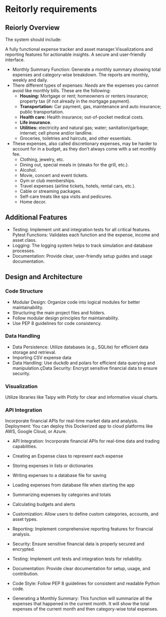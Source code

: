 # Reitorly requirements

## Reiorly Overview
The system should include:

A fully functional expense tracker and asset manager.Visualizations and reporting features for actionable insights. A secure and user-friendly interface.

* Monthly Summary Function: Generate a monthly summary showing total expenses and category-wise breakdown. The reports are monthly, weekly and daily.
* There different types of expenses: *Needs* are the expenses you cannot avoid like monthly bills. These are the following:
  * **Housing:** Mortgage or rent; homeowners or renters insurance; property tax (if not already in the mortgage payment).
  * **Transportation:** Car payment, gas, maintenance and auto insurance; public transportation. 
  * **Health care:** Health insurance; out-of-pocket medical costs.
  * **Life insurance**.
  * **Utilities:** electricity and natural gas; water; sanitation/garbage; internet; cell phone and/or landline.
  * Groceries, toiletries and haircuts, and other essentials.
* These expenses, also called discretionary expenses,  may be harder to account for in a budget, as they don’t always come with a set monthly fee.
  * Clothing, jewelry, etc.
  * Dining out, special meals in (steaks for the grill, etc.).
  * Alcohol.
  * Movie, concert and event tickets.
  * Gym or club memberships.
  * Travel expenses (airline tickets, hotels, rental cars, etc.).
  * Cable or streaming packages.
  * Self-care treats like spa visits and pedicures.
  * Home decor.

## Additional Features

* Testing: Implement unit and integration tests for all critical features. Pytest Functions: Validates each function and the expense, income and asset class.
* Logging: The logging system helps to track simulation and database processes.
* Documentation: Provide clear, user-friendly setup guides and usage documentation.

## Design and Architecture

### Code Structure

* Modular Design: Organize code into logical modules for better maintainability.
* Structuring the main project files and folders.
* Follow modular design principles for maintainability.
* Use PEP 8 guidelines for code consistency.


  
### Data Handling

* Data Persistence: Utilize databases (e.g., SQLite) for efficient data storage and retrieval.
* Importing CSV expense data
* Data Handling: Use duckdb and polars for efficient data querying and manipulation.çData Security: Encrypt sensitive financial data to ensure security.

### Visualization
Utilize libraries like Taipy with Plotly for clear and informative visual charts.

### API Integration
Incorporate financial APIs for real-time market data and analysis.
Deployment: You can deploy this Dockerized app to cloud platforms like AWS, Google Cloud, or Azure.



* API Integration: Incorporate financial APIs for real-time data and trading capabilities.


* Creating an Expense class to represent each expense

* Storing expenses in lists or dictionaries
* Writing expenses to a database file for saving
* Loading expenses from database file when starting the app
* Summarizing expenses by categories and totals
* Calculating budgets and alerts
* Customization: Allow users to define custom categories, accounts, and asset types.
* Reporting: Implement comprehensive reporting features for financial analysis.
* Security: Ensure sensitive financial data is properly secured and encrypted.
* Testing: Implement unit tests and integration tests for reliability.
* Documentation: Provide clear documentation for setup, usage, and contribution.
* Code Style: Follow PEP 8 guidelines for consistent and readable Python code.
* Generating a Monthly Summary: This function will summarize all the expenses that happened in the current month. It will show the total expenses of the current month and then category-wise total expenses.
